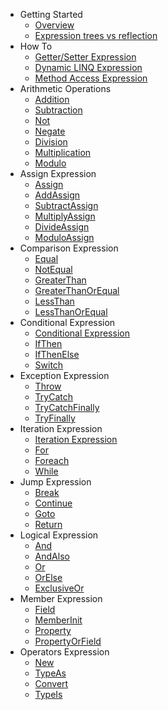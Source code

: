 - Getting Started
   - [Overview](overview.md)
   - [Expression trees vs reflection](expression-trees-vs-reflection.md)
- How To
   - [Getter/Setter Expression](how-to/getter-setter-expression.md)
   - [Dynamic LINQ Expression](how-to/dynamic-linq-expression.md)
   - [Method Access Expression](how-to/method-access-expression.md)
- Arithmetic Operations
   - [Addition](arithmetic-operations/addition.md)
   - [Subtraction](arithmetic-operations/subtraction.md)
   - [Not](arithmetic-operations/not.md)
   - [Negate](arithmetic-operations/negate.md)
   - [Division](arithmetic-operations/division.md)
   - [Multiplication](arithmetic-operations/multiplication.md)
   - [Modulo](arithmetic-operations/modulo.md)
- Assign Expression
   - [Assign](assign-expression/assign.md)
   - [AddAssign](assign-expression/add-assign.md)
   - [SubtractAssign](assign-expression/subtract-assign.md)
   - [MultiplyAssign](assign-expression/multiply-assign.md)
   - [DivideAssign](assign-expression/divide-assign.md)
   - [ModuloAssign](assign-expression/modulo-assign.md)
- Comparison Expression
   - [Equal](comparison-expression/equal.md)
   - [NotEqual](comparison-expression/not-equal.md)
   - [GreaterThan](comparison-expression/greater-than.md)
   - [GreaterThanOrEqual](comparison-expression/greater-than-or-equal.md)
   - [LessThan](comparison-expression/less-than.md)
   - [LessThanOrEqual](comparison-expression/less-than-or-equal.md)
- Conditional Expression
   - [Conditional Expression](conditional-expression/condition.md)
   - [IfThen](conditional-expression/if-then.md)
   - [IfThenElse](conditional-expression/if-then-else.md)
   - [Switch](conditional-expression/switch.md)
- Exception Expression
   - [Throw](exception-expression/throw.md)
   - [TryCatch](exception-expression/try-catch.md)
   - [TryCatchFinally](exception-expression/try-catch-finally.md)
   - [TryFinally](exception-expression/try-finally.md)
- Iteration Expression
   - [Iteration Expression](iteration-expression/iteration-expression.md)
   - [For](iteration-expression/for.md)
   - [Foreach](iteration-expression/foreach.md)
   - [While](iteration-expression/while.md)
- Jump Expression
   - [Break](jump-expression/break.md)
   - [Continue](jump-expression/continue.md)
   - [Goto](jump-expression/goto.md)
   - [Return](jump-expression/return.md)
- Logical Expression
   - [And](logical-expression/and.md)
   - [AndAlso](logical-expression/and-also.md)
   - [Or](logical-expression/or.md)
   - [OrElse](logical-expression/or-else.md)
   - [ExclusiveOr](logical-expression/exclusive-or.md)
- Member Expression
   - [Field](member-expression/field.md)
   - [MemberInit](member-expression/member-init.md)
   - [Property](member-expression/property.md)
   - [PropertyOrField](member-expression/property-or-field.md)
- Operators Expression
   - [New](operators-expression/new.md)
   - [TypeAs](operators-expression/type-as.md)
   - [Convert](operators-expression/type-conversion.md)
   - [TypeIs](operators-expression/type-is.md)
